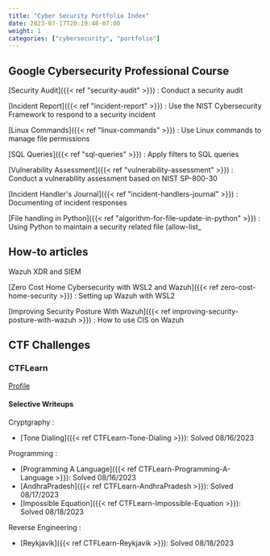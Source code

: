 ```yaml
---
title: "Cyber Security Portfolio Index"
date: 2023-07-17T20:19:48-07:00
weight: 1
categories: ["cybersecurity", "portfolio"]
---
```


## Google Cybersecurity Professional Course

[Security Audit]({{< ref "security-audit" >}})
: Conduct a security audit

[Incident Report]({{< ref "incident-report" >}})
: Use the NIST Cybersecurity Framework to respond to a security incident

[Linux Commands]({{< ref "linux-commands" >}})
: Use Linux commands to manage file permissions

[SQL Queries]({{< ref "sql-queries" >}})
: Apply filters to SQL queries

[Vulnerability Assessment]({{< ref "vulnerability-assessment" >}})
: Conduct a vulnerability assessment based on NIST SP-800-30

[Incident Handler's Journal]({{< ref "incident-handlers-journal" >}})
: Documenting of incident responses

[File handling in Python]({{< ref "algorithm-for-file-update-in-python" >}})
: Using Python to maintain a security related file (allow-list_

## How-to articles

Wazuh XDR and SIEM

[Zero Cost Home Cybersecurity with WSL2 and Wazuh]({{< ref zero-cost-home-security >}})
: Setting up Wazuh with WSL2

[Improving Security Posture With Wazuh]({{< ref improving-security-posture-with-wazuh >}})
: How to use CIS on Wazuh

## CTF Challenges

### CTFLearn

[Profile](https://ctflearn.com/user/imunolion)

#### Selective Writeups

Cryptgraphy
: 
- [Tone Dialing]({{< ref CTFLearn-Tone-Dialing >}}): Solved 08/16/2023

Programming
: 
- [Programming A Language]({{< ref CTFLearn-Programming-A-Language >}}): Solved 08/16/2023
- [AndhraPradesh]({{< ref CTFLearn-AndhraPradesh >}}): Solved 08/17/2023
- [Impossible Equation]({{< ref CTFLearn-Impossible-Equation >}}): Solved 08/18/2023

Reverse Engineering
: 
- [Reykjavik]({{< ref CTFLearn-Reykjavik >}}): Solved 08/18/2023
